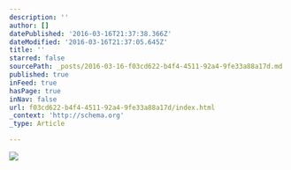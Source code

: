 ```yaml
---
description: ''
author: []
datePublished: '2016-03-16T21:37:38.366Z'
dateModified: '2016-03-16T21:37:05.645Z'
title: ''
starred: false
sourcePath: _posts/2016-03-16-f03cd622-b4f4-4511-92a4-9fe33a88a17d.md
published: true
inFeed: true
hasPage: true
inNav: false
url: f03cd622-b4f4-4511-92a4-9fe33a88a17d/index.html
_context: 'http://schema.org'
_type: Article

---
```

![](https://the-grid-user-content.s3-us-west-2.amazonaws.com/383077e6-76d3-4e26-b90f-dc893eb217f1.png)